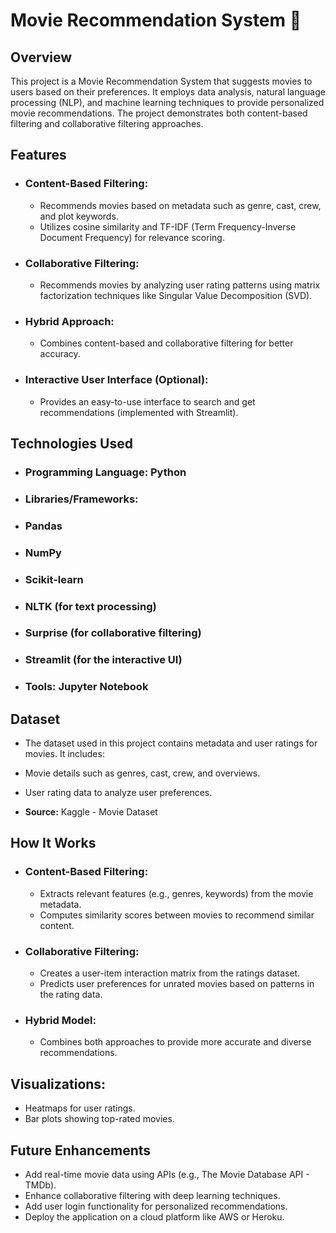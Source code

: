 # Movie Recommendation System 🎥
## Overview
This project is a Movie Recommendation System that suggests movies to users based on their preferences. It employs data analysis, natural language processing (NLP), and machine learning techniques to provide personalized movie recommendations. The project demonstrates both content-based filtering and collaborative filtering approaches.

## Features
- ### Content-Based Filtering:

  - Recommends movies based on metadata such as genre, cast, crew, and plot keywords.
  - Utilizes cosine similarity and TF-IDF (Term Frequency-Inverse Document Frequency) for relevance scoring.
- ### Collaborative Filtering:

  - Recommends movies by analyzing user rating patterns using matrix factorization techniques like Singular Value Decomposition (SVD).
- ### Hybrid Approach:

  - Combines content-based and collaborative filtering for better accuracy.
- ### Interactive User Interface (Optional):

  - Provides an easy-to-use interface to search and get recommendations (implemented with Streamlit).
## Technologies Used
- ### Programming Language: Python
- ### Libraries/Frameworks:
- ### Pandas
- ### NumPy
- ### Scikit-learn
- ### NLTK (for text processing)
- ### Surprise (for collaborative filtering)
- ### Streamlit (for the interactive UI)
- ### Tools: Jupyter Notebook

## Dataset
- The dataset used in this project contains metadata and user ratings for movies. It includes:

- Movie details such as genres, cast, crew, and overviews.
- User rating data to analyze user preferences.
- **Source:** Kaggle - Movie Dataset

## How It Works
- ### Content-Based Filtering:

  - Extracts relevant features (e.g., genres, keywords) from the movie metadata.
  - Computes similarity scores between movies to recommend similar content.
- ### Collaborative Filtering:

  - Creates a user-item interaction matrix from the ratings dataset.
  - Predicts user preferences for unrated movies based on patterns in the rating data.
- ### Hybrid Model:

  - Combines both approaches to provide more accurate and diverse recommendations.

## Visualizations:
- Heatmaps for user ratings.
- Bar plots showing top-rated movies.
  
## Future Enhancements
- Add real-time movie data using APIs (e.g., The Movie Database API - TMDb).
- Enhance collaborative filtering with deep learning techniques.
- Add user login functionality for personalized recommendations.
- Deploy the application on a cloud platform like AWS or Heroku.
